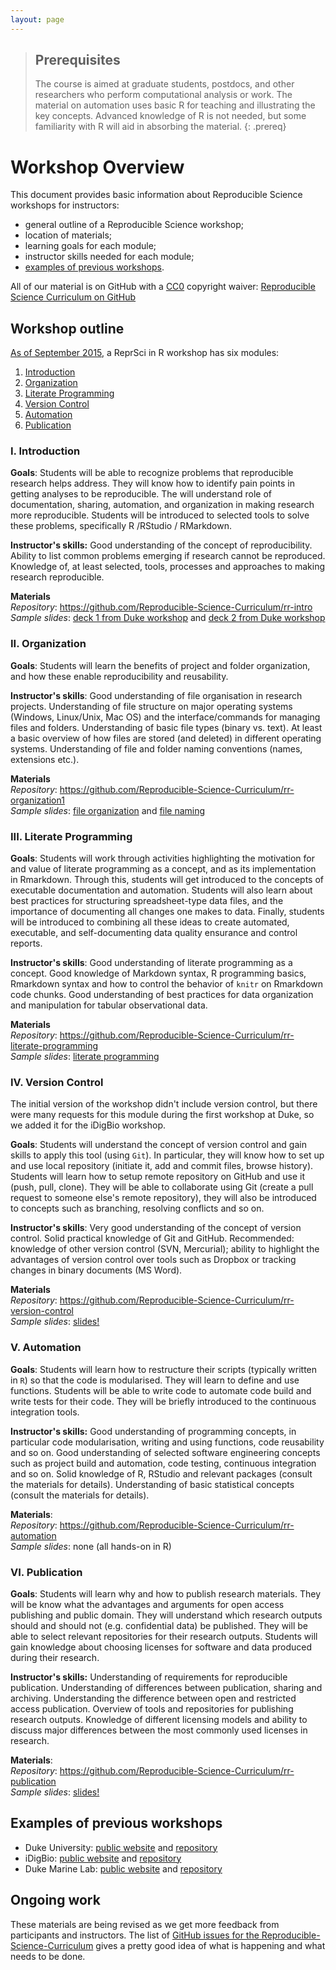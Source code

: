 ```yaml
---
layout: page
---
```


> ## Prerequisites
>
> The course is aimed at graduate students, postdocs, and other researchers who perform computational analysis or work. The material on automation uses basic R for teaching and illustrating the key concepts. Advanced knowledge of R is not needed, but some familiarity with R will aid in absorbing the material.
{: .prereq}

# Workshop Overview

This document provides basic information about Reproducible Science workshops for instructors:

* general outline of a Reproducible Science workshop; 
* location of materials;
* learning goals for each module;
* instructor skills needed for each module; 
* [examples of previous workshops](#examples). 

All of our material is on GitHub with a [CC0](https://creativecommons.org/publicdomain/zero/1.0/) copyright waiver: [Reproducible Science Curriculum on GitHub](https://github.com/Reproducible-Science-Curriculum)

## Workshop outline

[As of September 2015](http://reproducible-science-curriculum.github.io/2015-09-24-reproducible-science-duml/), a ReprSci in R workshop has six modules:

1. [Introduction](#i-introduction)
2. [Organization](#ii-organization)
3. [Literate Programming](#iii-literate-programming)
4. [Version Control](#iv-version-control)
5. [Automation](#v-automation)
6. [Publication](#vi-publication)

### I. Introduction
**Goals**: Students will be able to recognize problems that reproducible research helps address. They will know how to identify pain points in getting analyses to be reproducible. The will understand role of documentation, sharing, automation, and organization in making research more reproducible. Students will be introduced to selected tools to solve these problems, specifically R /RStudio / RMarkdown.

**Instructor's skills:** Good understanding of the concept of reproducibility. Ability to list common problems emerging if research cannot be reproduced. Knowledge of, at least selected, tools, processes and approaches to making research reproducible. 

**Materials**<br/>
*Repository*: <https://github.com/Reproducible-Science-Curriculum/rr-intro> <br/>
*Sample slides*: [deck 1 from Duke workshop](http://reproducible-science-curriculum.github.io/2015-05-14-reproducible-science-duke/intro-slides/intro-01-slides.html) and [deck 2 from Duke workshop](http://reproducible-science-curriculum.github.io/2015-05-14-reproducible-science-duke/intro-slides/intro-02-slides.html)  

### II. Organization
**Goals**: Students will learn the benefits of project and folder organization, and how these enable reproducibility and reusability.

**Instructor's skills**: Good understanding of file organisation in research projects. Understanding of file structure on major operating systems (Windows, Linux/Unix, Mac OS) and the interface/commands for managing files and folders. Understanding of basic file types (binary vs. text). At least a basic overview of how files are stored (and deleted) in different operating systems. Understanding of file and folder naming conventions (names, extensions etc.).  

**Materials**<br/>
*Repository*: <https://github.com/Reproducible-Science-Curriculum/rr-organization1> <br/>
*Sample slides*: [file organization](http://reproducible-science-curriculum.github.io/2015-05-14-reproducible-science-duke/organization-slides/) and [file naming](http://reproducible-science-curriculum.github.io/2015-05-14-reproducible-science-duke/naming-slides/)

### III. Literate Programming
**Goals**: Students will work through activities highlighting the motivation for
and value of literate programming as a concept, and as its
implementation in Rmarkdown. Through this, students will get introduced to
the concepts of executable documentation and automation. Students will
also learn about best practices for structuring spreadsheet-type data
files, and the importance of documenting all changes one makes to
data. Finally, students will be introduced to combining all these
ideas to create automated, executable, and self-documenting data quality
ensurance and control reports.

**Instructor's skills**: Good understanding of literate programming as a concept. Good knowledge of Markdown syntax, R programming basics, Rmarkdown syntax and how to control the behavior of `knitr` on Rmarkdown code chunks. Good understanding of best practices for data organization and manipulation for tabular observational data.  

**Materials**<br/>
*Repository*: <https://github.com/Reproducible-Science-Curriculum/rr-literate-programming> <br/>
*Sample slides*: [literate programming](http://htmlpreview.github.io/?https://raw.githubusercontent.com/Reproducible-Science-Curriculum/rr-literate-programming/master/02-literate-programming-slides.html)

### IV. Version Control
The initial version of the workshop didn't include version control, but there were many requests for this module during the first workshop at Duke, so we added it for the iDigBio workshop. 

**Goals**: Students will understand the concept of version control and gain skills to apply this tool (using `Git`). In particular, they will know how to set up and use local repository (initiate it, add and commit files, browse history). Students will learn how to setup remote repository on GitHub and use it (push, pull, clone). They will be able to collaborate using Git (create a pull request to someone else's remote repository), they will also be introduced to concepts such as branching, resolving conflicts and so on.

**Instructor's skills**: Very good understanding of the concept of version control. Solid practical knowledge of Git and GitHub. Recommended: knowledge of other version control (SVN, Mercurial); ability to highlight the advantages of version control over tools such as Dropbox or tracking changes in binary documents (MS Word).

**Materials**<br/>
*Repository*: <https://github.com/Reproducible-Science-Curriculum/rr-version-control> <br/>
*Sample slides*: [slides!](http://reproducible-science-curriculum.github.io/2015-06-01-reproducible-science-idigbio/vcs-slides/01-motivation-slides.html)

### V. Automation
**Goals**: Students will learn how to restructure their scripts (typically written in `R`) so that the code is modularised. They will learn to define and use functions. Students will be able to write code to automate code build and write tests for their code.  They will be briefly introduced to the continuous integration tools.

**Instructor's skills:** Good understanding of programming concepts, in particular code modularisation, writing and using functions, code reusability and so on. Good understanding of selected software engineering concepts such as project build and automation, code testing, continuous integration and  so on. Solid knowledge of R, RStudio and relevant packages (consult the materials for details). Understanding of basic statistical concepts (consult the materials for details).  

**Materials**: <br/>
*Repository*: <https://github.com/Reproducible-Science-Curriculum/rr-automation> <br/>
*Sample slides*: none (all hands-on in R)

### VI. Publication
**Goals**: Students will learn why and how to publish research materials. They will be know what the advantages and arguments for open access publishing and public domain. They will understand which research outputs should and should not (e.g. confidential data) be published. They will be able to select relevant repositories for their research outputs. Students will gain knowledge about choosing licenses for software and data produced during their research.

**Instructor's skills:** Understanding of requirements for reproducible publication. Understanding of differences between publication, sharing and archiving. Understanding the difference between open and restricted access publication. Overview of tools and repositories for publishing research outputs. Knowledge of different licensing models and ability to discuss major differences between the most commonly used licenses in research.

**Materials**:<br/>
*Repository*: <https://github.com/Reproducible-Science-Curriculum/rr-publication> <br/>
*Sample slides*: [slides!](http://reproducible-science-curriculum.github.io/2015-06-01-reproducible-science-idigbio/slides/01-publication-slides.html)


## Examples of previous workshops

* Duke University: [public website](http://reproducible-science-curriculum.github.io/2015-05-14-reproducible-science-duke/) and [repository](https://github.com/Reproducible-Science-Curriculum/2015-05-14-reproducible-science-duke)
* iDigBio: [public website](http://reproducible-science-curriculum.github.io/2015-06-01-reproducible-science-idigbio/) and [repository](https://github.com/Reproducible-Science-Curriculum/2015-06-01-reproducible-science-idigbio)
* Duke Marine Lab: [public website](http://reproducible-science-curriculum.github.io/2015-09-24-reproducible-science-duml/) and [repository](https://github.com/Reproducible-Science-Curriculum/2015-09-24-reproducible-science-duml)

## Ongoing work
These materials are being revised as we get more feedback from participants and instructors. The list of [GitHub issues for the Reproducible-Science-Curriculum](https://github.com/issues?user=Reproducible-Science-Curriculum) gives a pretty good idea of what is happening and what needs to be done. 



